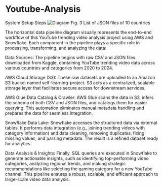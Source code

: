 # Youtube-Analysis
System Setup Steps
![Diagram](https://github.com/user-attachments/assets/d696a805-edb0-4356-8bd3-a77aa62660b6)
Fig. 3 List of JSON files of 10 countries

The horizontal data pipeline diagram visually represents the end-to-end workflow of this YouTube trending video analysis project using AWS and Snowflake. Each component in the pipeline plays a specific role in processing, transforming, and analyzing the data:

Data Sources:
The pipeline begins with raw CSV and JSON files downloaded from Kaggle, containing YouTube trending video data across various countries and categories from 2020 to 2024.

AWS Cloud Storage (S3):
These raw datasets are uploaded to an Amazon S3 bucket named self-learning-project. S3 acts as a centralized, scalable storage layer that facilitates secure access for downstream services.

AWS Glue Data Catalog & Crawler:
AWS Glue scans the data in S3, infers the schema of both CSV and JSON files, and catalogs them for easier querying. This automation eliminates manual metadata handling and prepares the data for seamless integration.

Snowflake Data Lake:
Snowflake accesses the structured data via external tables. It performs data integration (e.g., joining trending videos with category information) and data cleaning, removing duplicates, fixing missing values, and parsing metadata. The result is a refined dataset ready for analytics.

Data Analysis & Insights:
Finally, SQL queries are executed in Snowflake to generate actionable insights, such as identifying top-performing video categories, analyzing regional trends, and making strategic recommendations like selecting the gaming category for a new YouTube channel.
This pipeline ensures a robust, scalable, and efficient approach to large-scale video data analysis.
